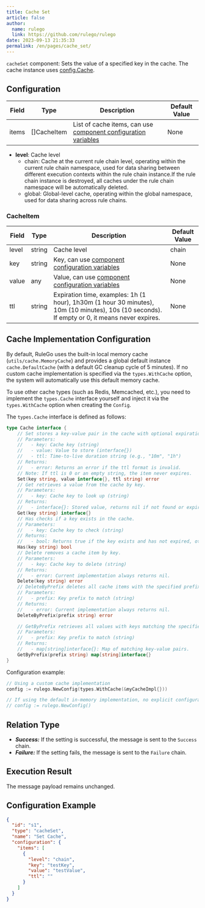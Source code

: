 ```yaml
---
title: Cache Set
article: false
author:
  name: rulego
  link: https://github.com/rulego/rulego
date: 2023-09-13 21:35:33
permalink: /en/pages/cache_set/
---
```


`cacheSet` component: Sets the value of a specified key in the cache.
The cache instance uses [config.Cache](/en/pages/d59341/#cache).

## Configuration

| Field | Type        | Description                                                                         | Default Value |
|-------|-------------|-------------------------------------------------------------------------------------|---------------|
| items | []CacheItem | List of cache items, can use [component configuration variables](/en/pages/baa05c/) | None          |

- **level**: Cache level
  - chain: Cache at the current rule chain level, operating within the current rule chain namespace, used for data sharing between different execution contexts within the rule chain instance.If the rule chain instance is destroyed, all caches under the rule chain namespace will be automatically deleted.
  - global: Global-level cache, operating within the global namespace, used for data sharing across rule chains.

### CacheItem

| Field | Type   | Description                                                                                                                                   | Default Value |
|-------|--------|-----------------------------------------------------------------------------------------------------------------------------------------------|---------------|
| level | string | Cache level                                                                                                                                   | chain         |
| key   | string | Key, can use [component configuration variables](/en/pages/baa05c/)                                                                           | None          |
| value | any    | Value, can use [component configuration variables](/en/pages/baa05c/)                                                                         | None          |
| ttl   | string | Expiration time, examples: 1h (1 hour), 1h30m (1 hour 30 minutes), 10m (10 minutes), 10s (10 seconds). If empty or 0, it means never expires. | None          |

## Cache Implementation Configuration

By default, RuleGo uses the built-in local memory cache (`utils/cache.MemoryCache`) and provides a global default instance `cache.DefaultCache` (with a default GC cleanup cycle of 5 minutes). If no custom cache implementation is specified via the `types.WithCache` option, the system will automatically use this default memory cache.

To use other cache types (such as Redis, Memcached, etc.), you need to implement the `types.Cache` interface yourself and inject it via the `types.WithCache` option when creating the `Config`.

The `types.Cache` interface is defined as follows:

```go
type Cache interface {  
	// Set stores a key-value pair in the cache with optional expiration time.
	// Parameters:
	//   - key: Cache key (string)
	//   - value: Value to store (interface{})
	//   - ttl: Time-to-live duration string (e.g., "10m", "1h")
	// Returns:
	//   - error: Returns an error if the ttl format is invalid.
	// Note: If ttl is 0 or an empty string, the item never expires.
	Set(key string, value interface{}, ttl string) error  
	// Get retrieves a value from the cache by key.
	// Parameters:
	//   - key: Cache key to look up (string)
	// Returns:
	//   - interface{}: Stored value, returns nil if not found or expired.
	Get(key string) interface{}  
	// Has checks if a key exists in the cache.
	// Parameters:
	//   - key: Cache key to check (string)
	// Returns:
	//   - bool: Returns true if the key exists and has not expired, otherwise false.
	Has(key string) bool  
	// Delete removes a cache item by key.
	// Parameters:
	//   - key: Cache key to delete (string)
	// Returns:
	//   - error: Current implementation always returns nil.
	Delete(key string) error  
	// DeleteByPrefix deletes all cache items with the specified prefix.
	// Parameters:
	//   - prefix: Key prefix to match (string)
	// Returns:
	//   - error: Current implementation always returns nil.
	DeleteByPrefix(prefix string) error  

	// GetByPrefix retrieves all values with keys matching the specified prefix.
	// Parameters:
	//   - prefix: Key prefix to match (string)
	// Returns:
	//   - map[string]interface{}: Map of matching key-value pairs.
	GetByPrefix(prefix string) map[string]interface{}  
}
```

Configuration example:

```go
// Using a custom cache implementation
config := rulego.NewConfig(types.WithCache(&myCacheImpl{}))

// If using the default in-memory implementation, no explicit configuration is needed. RuleGo will automatically use cache.DefaultCache.
// config := rulego.NewConfig()
```

## Relation Type

- ***Success:*** If the setting is successful, the message is sent to the `Success` chain.
- ***Failure:*** If the setting fails, the message is sent to the `Failure` chain.

## Execution Result

The message payload remains unchanged.

## Configuration Example

```json
{
  "id": "s1",
  "type": "cacheSet",
  "name": "Set Cache",
  "configuration": {
    "items": [
      {
        "level": "chain",
        "key": "testKey",
        "value": "testValue",
        "ttl": ""
      }
    ]
  }
}
```